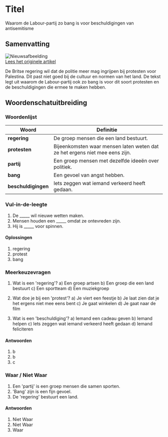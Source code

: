 # Titel

Waarom de Labour-partij zo bang is voor beschuldigingen van antisemitisme

## Samenvatting

![Nieuwsafbeelding](https://prod-img.standaard.be/public/nieuws/6jku9v-protest-in-support-of-palestine-action-in-central-london/alternates/BASE_SIXTEEN_NINE/Protest%20in%20support%20of%20Palestine%20Action%20in%20central%20London)   
[Lees het originele artikel](https://www.standaard.be/buitenland/hoe-labour-als-de-dood-is-voor-beschuldigingen-van-antisemitisme-zeker-na-de-aanslag-in-manchester/95377538.html)

De Britse regering wil dat de politie meer mag ingrijpen bij protesten voor Palestina. Dit past niet goed bij de cultuur en normen van het land. De tekst legt uit waarom de Labour-partij ook zo bang is voor dit soort protesten en de beschuldigingen die ermee te maken hebben.

## Woordenschatuitbreiding

### Woordenlijst

| Woord | Definitie |
|-------|-----------|
| **regering** | De groep mensen die een land bestuurt. |
| **protesten** | Bijeenkomsten waar mensen laten weten dat ze het ergens niet mee eens zijn. |
| **partij** | Een groep mensen met dezelfde ideeën over politiek. |
| **bang** | Een gevoel van angst hebben. |
| **beschuldigingen** | Iets zeggen wat iemand verkeerd heeft gedaan. |

### Vul-in-de-leegte
1. De _____ wil nieuwe wetten maken.
2. Mensen houden een _____ omdat ze ontevreden zijn.
3. Hij is _____ voor spinnen.
#### Oplossingen
1. regering
2. protest
3. bang

### Meerkeuzevragen
1. Wat is een 'regering'?
   a) Een groep artsen
   b) Een groep die een land bestuurt
   c) Een sportteam
   d) Een muziekgroep

2. Wat doe je bij een 'protest'?
   a) Je viert een feestje
   b) Je laat zien dat je het ergens niet mee eens bent
   c) Je gaat winkelen
   d) Je gaat naar de film

3. Wat is een 'beschuldiging'?
   a) Iemand een cadeau geven
   b) Iemand helpen
   c) Iets zeggen wat iemand verkeerd heeft gedaan
   d) Iemand feliciteren

#### Antwoorden
1. b
2. b
3. c

### Waar / Niet Waar
1. Een 'partij' is een groep mensen die samen sporten.
2. 'Bang' zijn is een fijn gevoel.
3. De 'regering' bestuurt een land.

#### Antwoorden
1. Niet Waar
2. Niet Waar
3. Waar